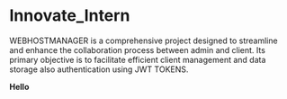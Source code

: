 # Innovate_Intern

WEBHOSTMANAGER is a comprehensive project designed to streamline and enhance the collaboration process between admin and client. Its primary objective is to facilitate efficient client management and data storage also authentication using JWT TOKENS.

**Hello**
